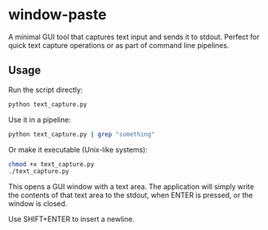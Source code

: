 # window-paste
A minimal GUI tool that captures text input and sends it to stdout. Perfect for quick text capture operations or as part of command line pipelines.

## Usage
Run the script directly:
```bash
python text_capture.py
```

Use it in a pipeline:
```bash
python text_capture.py | grep "something"
```

Or make it executable (Unix-like systems):
```bash
chmod +x text_capture.py
./text_capture.py
```

This opens a GUI window with a text area.
The application will simply write the contents of that text area to the stdout, when ENTER is pressed, or the window is closed.

Use SHIFT+ENTER to insert a newline.
